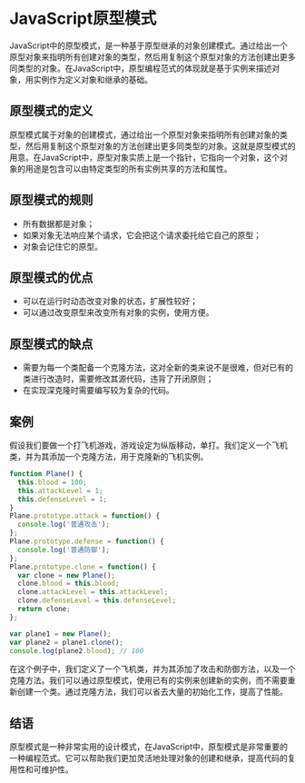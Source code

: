 # JavaScript原型模式

JavaScript中的原型模式，是一种基于原型继承的对象创建模式。通过给出一个原型对象来指明所有创建对象的类型，然后用复制这个原型对象的方法创建出更多同类型的对象。在JavaScript中，原型编程范式的体现就是基于实例来描述对象，用实例作为定义对象和继承的基础。

## 原型模式的定义

原型模式属于对象的创建模式，通过给出一个原型对象来指明所有创建对象的类型，然后用复制这个原型对象的方法创建出更多同类型的对象。这就是原型模式的用意。在JavaScript中，原型对象实质上是一个指针，它指向一个对象，这个对象的用途是包含可以由特定类型的所有实例共享的方法和属性。

## 原型模式的规则

-   所有数据都是对象；
-   如果对象无法响应某个请求，它会把这个请求委托给它自己的原型；
-   对象会记住它的原型。

## 原型模式的优点

-   可以在运行时动态改变对象的状态，扩展性较好；
-   可以通过改变原型来改变所有对象的实例，使用方便。

## 原型模式的缺点

-   需要为每一个类配备一个克隆方法，这对全新的类来说不是很难，但对已有的类进行改造时，需要修改其源代码，违背了开闭原则；
-   在实现深克隆时需要编写较为复杂的代码。

## 案例

假设我们要做一个打飞机游戏，游戏设定为纵版移动，单打。我们定义一个飞机类，并为其添加一个克隆方法，用于克隆新的飞机实例。

```js
function Plane() {
  this.blood = 100;
  this.attackLevel = 1;
  this.defenseLevel = 1;
}
Plane.prototype.attack = function() {
  console.log('普通攻击');
};
Plane.prototype.defense = function() {
  console.log('普通防御');
};
Plane.prototype.clone = function() {
  var clone = new Plane();
  clone.blood = this.blood;
  clone.attackLevel = this.attackLevel;
  clone.defenseLevel = this.defenseLevel;
  return clone;
};

var plane1 = new Plane();
var plane2 = plane1.clone();
console.log(plane2.blood); // 100


```

在这个例子中，我们定义了一个飞机类，并为其添加了攻击和防御方法，以及一个克隆方法。我们可以通过原型模式，使用已有的实例来创建新的实例，而不需要重新创建一个类。通过克隆方法，我们可以省去大量的初始化工作，提高了性能。

## 结语

原型模式是一种非常实用的设计模式，在JavaScript中，原型模式是非常重要的一种编程范式。它可以帮助我们更加灵活地处理对象的创建和继承，提高代码的复用性和可维护性。